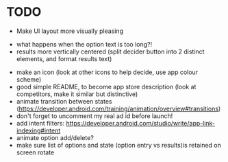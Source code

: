 # TODO

- Make UI layout more visually pleasing
* what happens when the option text is too long?!
* results more vertically centered (split decider button into 2 distinct elements, and format results text)

- make an icon (look at other icons to help decide, use app colour scheme)
- good simple README, to become app store description (look at competitors, make it similar but distinctive)
- animate transition between states (https://developer.android.com/training/animation/overview#transitions)
- don't forget to uncomment my real ad id before launch!
- add intent filters: https://developer.android.com/studio/write/app-link-indexing#intent
- animate option add/delete?
- make sure list of options and state (option entry vs results)is retained on screen rotate